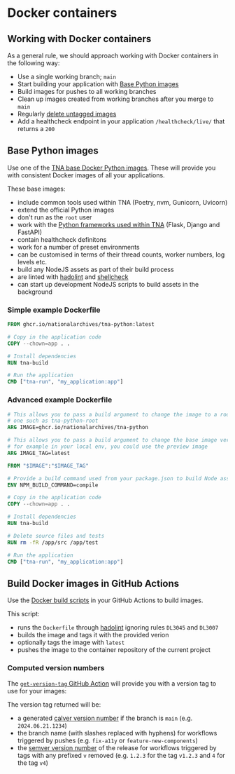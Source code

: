 # Docker containers

## Working with Docker containers

As a general rule, we should approach working with Docker containers in the following way:

- Use a single working branch; `main`
- Start building your application with [Base Python images](#base-python-images)
- Build images for pushes to all working branches
- Clean up images created from working branches after you merge to `main`
- Regularly [delete untagged images](https://github.com/nationalarchives/ds-docker-actions/tree/main?tab=readme-ov-file#remove-untagged-docker-images)
- Add a healthcheck endpoint in your application `/healthcheck/live/` that returns a `200`

## Base Python images

Use one of the [TNA base Docker Python images](https://github.com/nationalarchives/docker). These will provide you with consistent Docker images of all your applications.

These base images:

- include common tools used within TNA (Poetry, nvm, Gunicorn, Uvicorn)
- extend the official Python images
- don't run as the `root` user
- work with the [Python frameworks used within TNA](../../backend/python/#frameworks) (Flask, Django and FastAPI)
- contain healthcheck definitons
- work for a number of preset environments
- can be customised in terms of their thread counts, worker numbers, log levels etc.
- build any NodeJS assets as part of their build process
- are linted with [hadolint](https://github.com/hadolint/hadolint) and [shellcheck](https://www.shellcheck.net/)
- can start up development NodeJS scripts to build assets in the background

### Simple example Dockerfile

```Dockerfile
FROM ghcr.io/nationalarchives/tna-python:latest

# Copy in the application code
COPY --chown=app . .

# Install dependencies
RUN tna-build

# Run the application
CMD ["tna-run", "my_application:app"]
```

### Advanced example Dockerfile

```Dockerfile
# This allows you to pass a build argument to change the image to a root level
# one such as tna-python-root
ARG IMAGE=ghcr.io/nationalarchives/tna-python

# This allows you to pass a build argument to change the base image version,
# for example in your local env, you could use the preview image
ARG IMAGE_TAG=latest

FROM "$IMAGE":"$IMAGE_TAG"

# Provide a build command used from your package.json to build Node assets
ENV NPM_BUILD_COMMAND=compile

# Copy in the application code
COPY --chown=app . .

# Install dependencies
RUN tna-build

# Delete source files and tests
RUN rm -fR /app/src /app/test

# Run the application
CMD ["tna-run", "my_application:app"]
```

## Build Docker images in GitHub Actions

Use the [Docker build scripts](https://github.com/nationalarchives/ds-docker-actions) in your GitHub Actions to build images.

This script:

- runs the `Dockerfile` through [hadolint](https://github.com/hadolint/hadolint) ignoring rules `DL3045` and `DL3007`
- builds the image and tags it with the provided verion
- optionally tags the image with `latest`
- pushes the image to the container repository of the current project

### Computed version numbers

The [`get-version-tag` GitHub Action](https://github.com/nationalarchives/ds-docker-actions/tree/main/.github/actions/get-version-tag/action.yml) will provide you with a version tag to use for your images:

The version tag returned will be:

- a generated [calver version number](https://calver.org/) if the branch is `main` (e.g. `2024.06.21.1234`)
- the branch name (with slashes replaced with hyphens) for workflows triggered by pushes (e.g. `fix-a11y` or `feature-new-components`)
- the [semver version number](https://semver.org/) of the release for workflows triggered by tags with any prefixed `v` removed (e.g. `1.2.3` for the tag `v1.2.3` and `4` for the tag `v4`)
